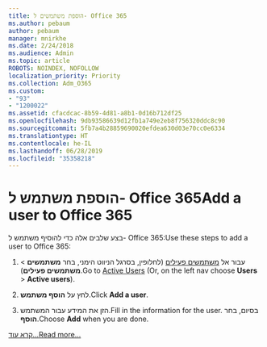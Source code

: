 ```yaml
---
title: הוספת משתמשים ל- Office 365
ms.author: pebaum
author: pebaum
manager: mnirkhe
ms.date: 2/24/2018
ms.audience: Admin
ms.topic: article
ROBOTS: NOINDEX, NOFOLLOW
localization_priority: Priority
ms.collection: Adm_O365
ms.custom:
- "93"
- "1200022"
ms.assetid: cfacdcac-8b59-4d81-a8b1-0d16b712df25
ms.openlocfilehash: 9db93586639d12fb1a749e2eb8f756320ddc8c90
ms.sourcegitcommit: 5fb7a4b28859690020efdea630d03e70cc0e6334
ms.translationtype: HT
ms.contentlocale: he-IL
ms.lasthandoff: 06/28/2019
ms.locfileid: "35358218"
---
```

# <a name="add-a-user-to-office-365"></a><span data-ttu-id="e512d-102">הוספת משתמש ל- Office 365</span><span class="sxs-lookup"><span data-stu-id="e512d-102">Add a user to Office 365</span></span>

<span data-ttu-id="e512d-103">בצע שלבים אלה כדי להוסיף משתמש ל- Office 365:</span><span class="sxs-lookup"><span data-stu-id="e512d-103">Use these steps to add a user to Office 365:</span></span>
  
1. <span data-ttu-id="e512d-104">עבור אל [משתמשים פעילים](https://admin.microsoft.com/Adminportal/Home?source=applauncher#/users) (לחלופין, בסרגל הניווט הימני, בחר **משתמשים** \> **משתמשים פעילים**).</span><span class="sxs-lookup"><span data-stu-id="e512d-104">Go to [Active Users](https://admin.microsoft.com/Adminportal/Home?source=applauncher#/users) (Or, on the left nav choose **Users** \> **Active users**).</span></span>

2. <span data-ttu-id="e512d-105">לחץ על **הוסף משתמש**.</span><span class="sxs-lookup"><span data-stu-id="e512d-105">Click **Add a user**.</span></span>

3. <span data-ttu-id="e512d-106">הזן את המידע עבור המשתמש.</span><span class="sxs-lookup"><span data-stu-id="e512d-106">Fill in the information for the user.</span></span> <span data-ttu-id="e512d-107">בסיום, בחר **הוסף**.</span><span class="sxs-lookup"><span data-stu-id="e512d-107">Choose **Add** when you are done.</span></span>

[<span data-ttu-id="e512d-108">קרא עוד...</span><span class="sxs-lookup"><span data-stu-id="e512d-108">Read more...</span></span>](https://support.office.com/article/1970f7d6-03b5-442f-b385-5880b9c256ec)
  